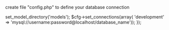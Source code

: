 create file "config.php" to define your database connection

<?php require_once 'vendor/php-activerecord/php-activerecord/ActiveRecord.php';

ActiveRecord\Config::initialize(function($cfg) { $cfg->set_model_directory('models'); $cfg->set_connections(array( 'development' => 'mysql://username:password@localhost/database_name')); });
